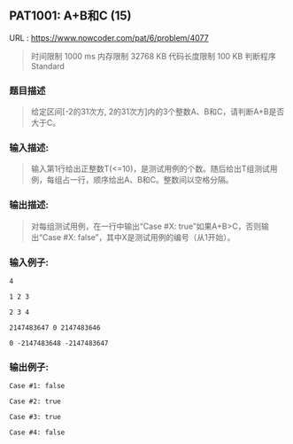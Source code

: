 ## PAT1001: A+B和C (15)
URL : https://www.nowcoder.com/pat/6/problem/4077

> 时间限制 1000 ms 内存限制 32768 KB 代码长度限制 100 KB 判断程序 Standard

### 题目描述
> 给定区间[-2的31次方, 2的31次方]内的3个整数A、B和C，请判断A+B是否大于C。

### 输入描述:
> 输入第1行给出正整数T(<=10)，是测试用例的个数。随后给出T组测试用例，每组占一行，顺序给出A、B和C。整数间以空格分隔。


### 输出描述:
> 对每组测试用例，在一行中输出“Case #X: true”如果A+B>C，否则输出“Case #X: false”，其中X是测试用例的编号（从1开始）。

### 输入例子:
```
4

1 2 3

2 3 4

2147483647 0 2147483646

0 -2147483648 -2147483647
```
### 输出例子:
```
Case #1: false

Case #2: true

Case #3: true

Case #4: false
```